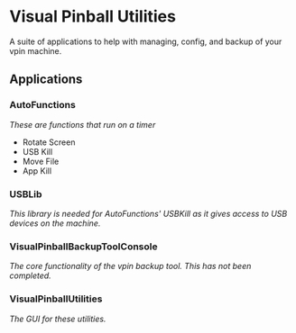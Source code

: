 # Visual Pinball Utilities
A suite of applications to help with managing, config, and backup of your vpin machine.
## Applications
### AutoFunctions
*These are functions that run on a timer*
- Rotate Screen
- USB Kill
- Move File
- App Kill
### USBLib
*This library is needed for AutoFunctions' USBKill as it gives access to USB devices on the machine.*
### VisualPinballBackupToolConsole
*The core functionality of the vpin backup tool.  This has not been completed.*
### VisualPinballUtilities
*The GUI for these utilities.*

